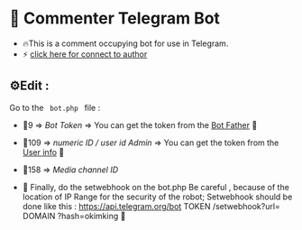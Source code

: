 # 🤖 Commenter Telegram Bot
- 🔥This is a comment occupying bot for use in Telegram.
- ⚡️ [click here for connect to author](https://t.me/ixAmir.com)
## ⚙️Edit :

Go to the <code> bot.php </code> file :

- 📌9 => *Bot Token* => You can get the token from the [Bot Father](https://t.me/botfather) 🤖

- 📌109 =>  *numeric ID / user id Admin* => You can get the token from the [User info](https://t.me/userinfoBot) 🤖

- 📌158 =>  *Media channel ID* 

- 📌 Finally, do the setwebhook on the bot.php
Be careful , because of the location of IP Range for the security of the robot; Setwebhook should be done like this :
https://api.telegram.org/bot TOKEN /setwebhook?url= DOMAIN ?hash=okimking 🔗
